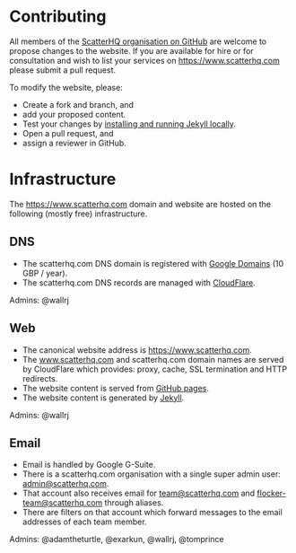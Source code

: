 # Contributing

All members of the [ScatterHQ organisation on GitHub](https://github.com/orgs/ScatterHQ/people) are welcome to propose changes to the website.
If you are available for hire or for consultation and wish to list your services on https://www.scatterhq.com please submit a pull request.

To modify the website, please:

* Create a fork and branch, and
* add your proposed content.
* Test your changes by [installing and running Jekyll locally](https://help.github.com/articles/setting-up-your-github-pages-site-locally-with-jekyll/).
* Open a pull request, and
* assign a reviewer in GitHub.

# Infrastructure

The https://www.scatterhq.com domain and website are hosted on the following (mostly free) infrastructure.

## DNS

* The scatterhq.com DNS domain is registered with [Google Domains](https://domains.google.com/registrar) (10 GBP / year).
* The scatterhq.com DNS records are managed with [CloudFlare](https://www.cloudflare.com/a/dns/scatterhq.com).

Admins: @wallrj

## Web

* The canonical website address is https://www.scatterhq.com.
* The www.scatterhq.com and scatterhq.com domain names are served by CloudFlare which provides: proxy, cache, SSL termination and HTTP redirects.
* The website content is served from [GitHub pages](https://github.com/ScatterHQ/scatterhq.github.io).
* The website content is generated by [Jekyll](https://help.github.com/articles/using-jekyll-as-a-static-site-generator-with-github-pages/).

Admins: @wallrj

## Email

* Email is handled by Google G-Suite.
* There is a scatterhq.com organisation with a single super admin user: admin@scatterhq.com.
* That account also receives email for team@scatterhq.com and flocker-team@scatterhq.com through aliases.
* There are filters on that account which forward messages to the email addresses of each team member.

Admins: @adamtheturtle, @exarkun, @wallrj, @tomprince
